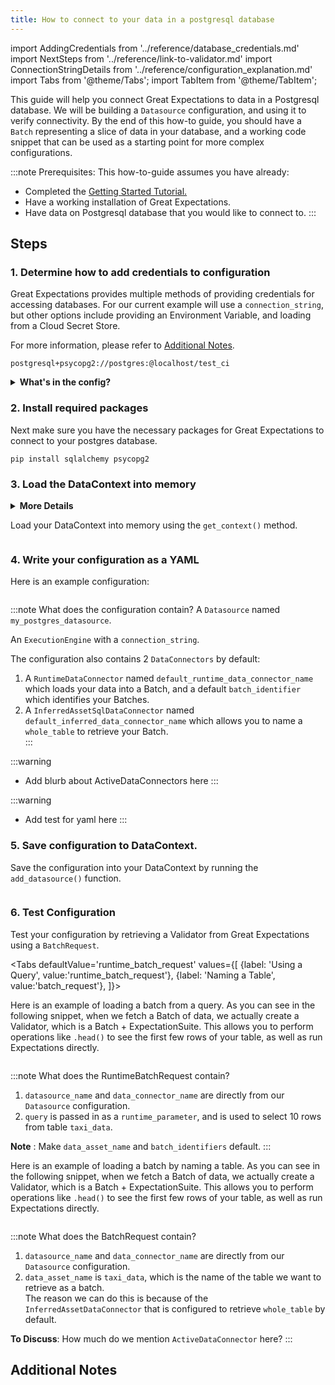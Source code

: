 ```yaml
---
title: How to connect to your data in a postgresql database
---
```

import AddingCredentials from '../reference/database_credentials.md'
import NextSteps from '../reference/link-to-validator.md'
import ConnectionStringDetails from '../reference/configuration_explanation.md'
import Tabs from '@theme/Tabs';
import TabItem from '@theme/TabItem';

This guide will help you connect Great Expectations to data in a Postgresql database. We will be building a `Datasource` configuration, and using it to verify connectivity. By the end of this how-to guide, you should have a `Batch` representing a slice of data in your database, and a working code snippet that can be used as a starting point for more complex configurations.

:::note Prerequisites: This how-to-guide assumes you have already:
- Completed the [Getting Started Tutorial.](../../tutorials/quick-start.md)
- Have a working installation of Great Expectations.
- Have data on Postgresql database that you would like to connect to.
:::

## Steps

### 1. Determine how to add credentials to configuration

Great Expectations provides multiple methods of providing credentials for accessing databases. For our current example will use a `connection_string`, but other options include providing an Environment Variable, and loading from a Cloud Secret Store.  

For more information, please refer to [Additional Notes](#additional-notes).

```
postgresql+psycopg2://postgres:@localhost/test_ci
```

<details><summary><b>What's in the config?</b></summary>
<p>
<ConnectionStringDetails />
</p>
</details>

### 2. Install required packages

Next make sure you have the necessary packages for Great Expectations to connect to your postgres database.

```console
pip install sqlalchemy psycopg2
```

### 3. Load the DataContext into memory

<details><summary><b>More Details</b></summary>
<p>
Open up a Jupyter Notebook in the same directory as the `great_expectations/` folder. Import any necessary packages or modules.

```python file=../../../../integration/code/connecting_to_your_data/database/postgres.py#L1-L4
```

</p>
</details>

Load your DataContext into memory using the `get_context()` method.

```python file=../../../../integration/code/connecting_to_your_data/database/postgres.py#L13
```

### 4. Write your configuration as a YAML

Here is an example configuration:

```python file=../../../../integration/code/connecting_to_your_data/database/postgres.py#L19-L33
```

:::note What does the configuration contain?
A `Datasource` named `my_postgres_datasource`.

An `ExecutionEngine` with a `connection_string`.

The configuration also contains 2 `DataConnectors` by default:
1. A `RuntimeDataConnector` named `default_runtime_data_connector_name` which loads your data into a Batch, and a default `batch_identifier` which identifies your Batches.
2. A `InferredAssetSqlDataConnector` named `default_inferred_data_connector_name` which allows you to name a `whole_table` to retrieve your Batch.  
:::

:::warning
  - Add blurb about ActiveDataConnectors here
:::

:::warning
  - Add test for yaml here
:::

### 5. Save configuration to DataContext.

Save the configuration into your DataContext by running the `add_datasource()` function.

```python file=../../../../integration/code/connecting_to_your_data/database/postgres.py#L37
```

### 6. Test Configuration

Test your configuration by retrieving a Validator from Great Expectations using a `BatchRequest`.

<Tabs
  defaultValue='runtime_batch_request'
  values={[
  {label: 'Using a Query', value:'runtime_batch_request'},
  {label: 'Naming a Table', value:'batch_request'},
  ]}>
  <TabItem value="runtime_batch_request">

Here is an example of loading a batch from a query. As you can see in the following snippet, when we fetch a Batch of data, we actually create a Validator, which is a Batch + ExpectationSuite. This allows you to perform operations like `.head()` to see 
the first few rows of your table, as well as run Expectations directly. 

```python file=../../../../integration/code/connecting_to_your_data/database/postgres.py#L41-L51
```

:::note What does the RuntimeBatchRequest contain?
1. `datasource_name` and `data_connector_name` are directly from our `Datasource` configuration.
2. `query` is passed in as a `runtime_parameter`, and is used to select 10 rows from table `taxi_data`.

**Note** : Make `data_asset_name` and `batch_identifiers` default.
:::



  </TabItem>

  <TabItem value="batch_request">

Here is an example of loading a batch by naming a table. As you can see in the following snippet, when we fetch a Batch of data, we actually create a Validator, which is a Batch + ExpectationSuite. This allows you to perform operations like `.head()` to see 
the first few rows of your table, as well as run Expectations directly. 

```python file=../../../../integration/code/connecting_to_your_data/database/postgres.py#L54-L62
```

:::note What does the BatchRequest contain?
1. `datasource_name` and `data_connector_name` are directly from our `Datasource` configuration.
2.  `data_asset_name` is `taxi_data`, which is the name of the table we want to retrieve as a batch.  
The reason we can do this is because of the `InferredAssetDataConnector` that is configured to retrieve `whole_table` by default.

**To Discuss**: How much do we mention `ActiveDataConnector` here?
:::


  </TabItem>
</Tabs>

<NextSteps />

## Additional Notes

<AddingCredentials />
